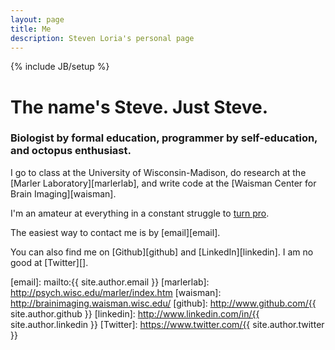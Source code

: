 ```yaml
---
layout: page
title: Me
description: Steven Loria's personal page
---
```

{% include JB/setup %}

# The name's Steve. Just Steve.

### Biologist by formal education, programmer by self-education, and  octopus enthusiast.

I go to class at the University of Wisconsin-Madison, do research at the [Marler Laboratory][marlerlab], and write code at the [Waisman Center for Brain Imaging][waisman].

I'm an amateur at everything in a constant struggle to [turn pro](/a-professional-reinvents-himself).

The easiest way to contact me is by [email][email].

You can also find me on [Github][github] and [LinkedIn][linkedin]. I am no good at [Twitter][].


[email]: mailto:{{ site.author.email }}
[marlerlab]: http://psych.wisc.edu/marler/index.htm
[waisman]: http://brainimaging.waisman.wisc.edu/
[github]: http://www.github.com/{{ site.author.github }}
[linkedin]: http://www.linkedin.com/in/{{ site.author.linkedin }}
[Twitter]: https://www.twitter.com/{{ site.author.twitter }}
